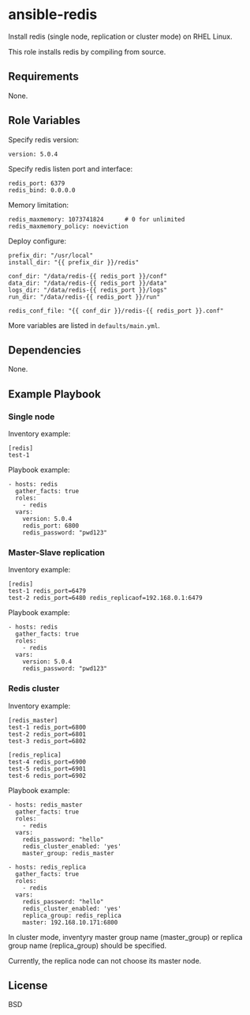 # ansible-redis

Install redis (single node, replication or cluster mode) on RHEL Linux.

This role installs redis by compiling from source.

## Requirements

None.

## Role Variables

Specify redis version:

    version: 5.0.4

Specify redis listen port and interface:

    redis_port: 6379
    redis_bind: 0.0.0.0

Memory limitation:

    redis_maxmemory: 1073741824      # 0 for unlimited
    redis_maxmemory_policy: noeviction

Deploy configure:

    prefix_dir: "/usr/local"
    install_dir: "{{ prefix_dir }}/redis"

    conf_dir: "/data/redis-{{ redis_port }}/conf"
    data_dir: "/data/redis-{{ redis_port }}/data"
    logs_dir: "/data/redis-{{ redis_port }}/logs"
    run_dir: "/data/redis-{{ redis_port }}/run"

    redis_conf_file: "{{ conf_dir }}/redis-{{ redis_port }}.conf"

More variables are listed in `defaults/main.yml`.

## Dependencies

None.

## Example Playbook

### Single node

Inventory example:

    [redis]
    test-1

Playbook example:

    - hosts: redis
      gather_facts: true
      roles:
        - redis
      vars:
        version: 5.0.4
        redis_port: 6800
        redis_password: "pwd123"

### Master-Slave replication

Inventory example:

    [redis]
    test-1 redis_port=6479
    test-2 redis_port=6480 redis_replicaof=192.168.0.1:6479

Playbook example:

    - hosts: redis
      gather_facts: true
      roles:
        - redis
      vars:
        version: 5.0.4
        redis_password: "pwd123"

### Redis cluster

Inventory example:

    [redis_master]
    test-1 redis_port=6800
    test-2 redis_port=6801
    test-3 redis_port=6802

    [redis_replica]
    test-4 redis_port=6900
    test-5 redis_port=6901
    test-6 redis_port=6902

Playbook example:

    - hosts: redis_master
      gather_facts: true
      roles:
        - redis
      vars:
        redis_password: "hello"
        redis_cluster_enabled: 'yes'
        master_group: redis_master

    - hosts: redis_replica
      gather_facts: true
      roles:
        - redis
      vars:
        redis_password: "hello"
        redis_cluster_enabled: 'yes'
        replica_group: redis_replica
        master: 192.168.10.171:6800

In cluster mode, inventyry master group name (master_group) or replica group name (replica_group) should be specified.

Currently, the replica node can not choose its master node.

## License

BSD

